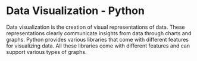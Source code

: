# Data Visualization - Python
Data visualization is the creation of visual representations of data. These representations clearly communicate insights from data through charts and graphs.
Python provides various libraries that come with different features for visualizing data. All these libraries come with different features and can support various types of graphs. 
